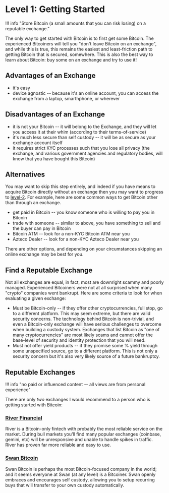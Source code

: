 # Level 1: Getting Started

!!! info "Store Bitcoin (a small amounts that you can risk losing) on a reputable exchange."

The only way to get started 
 with Bitcoin is to first get some Bitcoin.
The experienced Bitcoiners will tell you
 "don't leave Bitcoin on an exchange", 
 and while this is true, this remains
 the easiest and least-friction path
 to getting Bitcoin that is secured, somewhere.
This is also the best way to learn about
 Bitcoin: buy some on an exchange and
 try to use it!


## Advantages of an Exchange

* it's easy
* device agnostic -- because it's an online account, you can access the exchange from a laptop, smarthphone, or wherever


## Disadvantages of an Exchange

* it is not your Bitcoin -- it will belong to the Exchange, and they will let you access it at their whim (according to their terms-of-service)
* it's much less secure than self custody -- it will be as secure as your exchange account itself
* it requires strict KYC processes such that you lose all privacy (the exchange, and various government agencies and regulatory bodies, will know that you have bought this Bitcoin)


## Alternatives

You may want to skip this step entirely,
 and indeed if you have means to acquire
 Bitcoin directly without an exchange
 then you may want to progress to
 [level-2](level-2/).
For example, here are some common ways
 to get Bitcoin other than through an exchange.

* get paid in Bitcoin -- you know someone who is willing to pay you in Bitcoin
* trade with someone -- similar to above, you have something to sell and the buyer can pay in Bitcoin
* Bitcoin ATM -- look for a non-KYC Bitcoin ATM near you
* Azteco Dealer --  look for a non-KYC Azteco Dealer near you

There are other options, and depending on your circumstances skipping an online exchange may be best for you.


## Find a Reputable Exchange

Not all exchanges are equal, in fact, most are downright scammy and poorly managed.
Experienced Bitcoiners were not at all surprised when many "crypto" companies went bankrupt.
Here are some criteria to look for when evaluating a given exchange:

* Must be Bitcoin-only -- if they offer other cryptocurrencies, full stop, go to a different platform. This may seem extreme, but there are valid security concerns. The technology behind Bitcoin is non-trivial, and even a Bitcoin-only exchange will have serious challenges to overcome when building a custody system. Exchanges that list Bitcoin as "one of many cryptocurrencies" are most likely scams and cannot offer the base-level of security and identity protection that you will need.
* Must not offer yield products -- if they promise some % yield through some unspecified source, go to a different platform. This is not only a security concern but it's also very likely source of a future bankruptcy.



## Reputable Exchanges

!!! info "no paid or influenced content -- all views are from personal experience"

There are only *two* exchanges I would recommend to a person who is getting
 started with Bitcoin:

### [River Financial](https://river.com/)

River is a Bitcoin-only fintech with probably the most reliable service on the market.
 During bull markets you'll find many popular exchanges (coinbase, gemini, etc)
 will be unresponsive and unable
 to handle spikes in traffic.
River has proven far more reliable and easy to use.


### [Swan Bitcoin](https://www.swanbitcoin.com/)

Swan Bitcoin is perhaps the most Bitcoin-focused company in the world; and it seems
 everyone at Swan (at any level) is a Bitcoiner. Swan openly embraces and encourages
 self custody, allowing you to setup recurring buys that will transfer to your own
 custody automatically.










